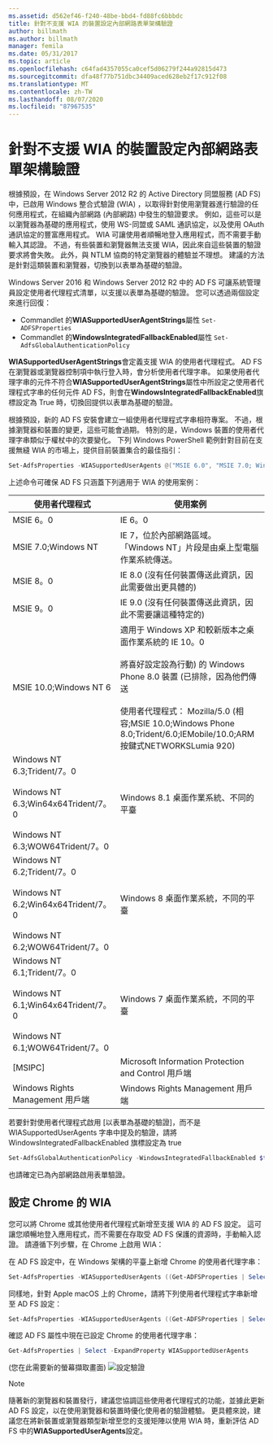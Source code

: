 ```yaml
---
ms.assetid: d562ef46-f240-48be-bbd4-fd88fc6bbbdc
title: 針對不支援 WIA 的裝置設定內部網路表單架構驗證
author: billmath
ms.author: billmath
manager: femila
ms.date: 05/31/2017
ms.topic: article
ms.openlocfilehash: c64fad4357055ca0cef5d06279f244a92815d473
ms.sourcegitcommit: dfa48f77b751dbc34409aced628eb2f17c912f08
ms.translationtype: MT
ms.contentlocale: zh-TW
ms.lasthandoff: 08/07/2020
ms.locfileid: "87967535"
---
```

# <a name="configuring-intranet-forms-based-authentication-for-devices-that-do-not-support-wia"></a>針對不支援 WIA 的裝置設定內部網路表單架構驗證

根據預設，在 Windows Server 2012 R2 的 Active Directory 同盟服務 (AD FS) 中，已啟用 Windows 整合式驗證 (WIA) ，以取得針對使用瀏覽器進行驗證的任何應用程式，在組織內部網路 (內部網路) 中發生的驗證要求。 例如，這些可以是以瀏覽器為基礎的應用程式，使用 WS-同盟或 SAML 通訊協定，以及使用 OAuth 通訊協定的豐富應用程式。 WIA 可讓使用者順暢地登入應用程式，而不需要手動輸入其認證。 不過，有些裝置和瀏覽器無法支援 WIA，因此來自這些裝置的驗證要求將會失敗。 此外，與 NTLM 協商的特定瀏覽器的體驗並不理想。 建議的方法是針對這類裝置和瀏覽器，切換到以表單為基礎的驗證。

Windows Server 2016 和 Windows Server 2012 R2 中的 AD FS 可讓系統管理員設定使用者代理程式清單，以支援以表單為基礎的驗證。 您可以透過兩個設定來進行回復：

- Commandlet 的**WIASupportedUserAgentStrings**屬性 `Set-ADFSProperties`
- Commandlet 的**WindowsIntegratedFallbackEnabled**屬性 `Set-AdfsGlobalAuthenticationPolicy`

**WIASupportedUserAgentStrings**會定義支援 WIA 的使用者代理程式。 AD FS 在瀏覽器或瀏覽器控制項中執行登入時，會分析使用者代理字串。 如果使用者代理字串的元件不符合**WIASupportedUserAgentStrings**屬性中所設定之使用者代理程式字串的任何元件 AD FS，則會在**WindowsIntegratedFallbackEnabled**旗標設定為 True 時，切換回提供以表單為基礎的驗證。

根據預設，新的 AD FS 安裝會建立一組使用者代理程式字串相符專案。 不過，根據瀏覽器和裝置的變更，這些可能會過期。 特別的是，Windows 裝置的使用者代理字串類似于權杖中的次要變化。 下列 Windows PowerShell 範例針對目前在支援無縫 WIA 的市場上，提供目前裝置集合的最佳指引：

```powershell
Set-AdfsProperties -WIASupportedUserAgents @("MSIE 6.0", "MSIE 7.0; Windows NT", "MSIE 8.0", "MSIE 9.0", "MSIE 10.0; Windows NT 6", "Windows NT 6.3; Trident/7.0", "Windows NT 6.3; Win64; x64; Trident/7.0", "Windows NT 6.3; WOW64; Trident/7.0", "Windows NT 6.2; Trident/7.0", "Windows NT 6.2; Win64; x64; Trident/7.0", "Windows NT 6.2; WOW64; Trident/7.0", "Windows NT 6.1; Trident/7.0", "Windows NT 6.1; Win64; x64; Trident/7.0", "Windows NT 6.1; WOW64; Trident/7.0", "MSIPC", "Windows Rights Management Client")
```

上述命令可確保 AD FS 只涵蓋下列適用于 WIA 的使用案例：

使用者代理程式|使用案例|
-----|-----|
MSIE 6。0|IE 6。0|
MSIE 7.0;Windows NT|IE 7，位於內部網路區域。 「Windows NT」片段是由桌上型電腦作業系統傳送。|
MSIE 8。0|IE 8.0 (沒有任何裝置傳送此資訊，因此需要做出更具體的) |
MSIE 9。0|IE 9.0 (沒有任何裝置傳送此資訊，因此不需要讓這種特定的) |
MSIE 10.0;Windows NT 6|適用于 Windows XP 和較新版本之桌面作業系統的 IE 10。0</br></br>將喜好設定設為行動) 的 Windows Phone 8.0 裝置 (已排除，因為他們傳送</br></br>使用者代理程式： Mozilla/5.0 (相容;MSIE 10.0;Windows Phone 8.0;Trident/6.0;IEMobile/10.0;ARM按鍵式NETWORKSLumia 920) |
Windows NT 6.3;Trident/7。0</br></br>Windows NT 6.3;Win64x64Trident/7。0</br></br>Windows NT 6.3;WOW64Trident/7。0| Windows 8.1 桌面作業系統、不同的平臺|
Windows NT 6.2;Trident/7。0</br></br>Windows NT 6.2;Win64x64Trident/7。0</br></br>Windows NT 6.2;WOW64Trident/7。0|Windows 8 桌面作業系統，不同的平臺|
Windows NT 6.1;Trident/7。0</br></br>Windows NT 6.1;Win64x64Trident/7。0</br></br>Windows NT 6.1;WOW64Trident/7。0|Windows 7 桌面作業系統，不同的平臺|
[MSIPC]| Microsoft Information Protection and Control 用戶端|
Windows Rights Management 用戶端|Windows Rights Management 用戶端|

若要針對使用者代理程式啟用 [以表單為基礎的驗證]，而不是 WIASupportedUserAgents 字串中提及的驗證，請將 WindowsIntegratedFallbackEnabled 旗標設定為 true

```powershell
Set-AdfsGlobalAuthenticationPolicy -WindowsIntegratedFallbackEnabled $true
```

也請確定已為內部網路啟用表單驗證。

## <a name="configuring-wia-for-chrome"></a>設定 Chrome 的 WIA
您可以將 Chrome 或其他使用者代理程式新增至支援 WIA 的 AD FS 設定。 這可讓您順暢地登入應用程式，而不需要在存取受 AD FS 保護的資源時，手動輸入認證。 請遵循下列步驟，在 Chrome 上啟用 WIA：

在 AD FS 設定中，在 Windows 架構的平臺上新增 Chrome 的使用者代理字串：

```powershell
Set-AdfsProperties -WIASupportedUserAgents ((Get-ADFSProperties | Select -ExpandProperty WIASupportedUserAgents) + "Mozilla/5.0 (Windows NT)")
```

同樣地，針對 Apple macOS 上的 Chrome，請將下列使用者代理程式字串新增至 AD FS 設定：

```powershell
Set-AdfsProperties -WIASupportedUserAgents ((Get-ADFSProperties | Select -ExpandProperty WIASupportedUserAgents) + "Mozilla/5.0 (Macintosh; Intel Mac OS X)")
```

確認 AD FS 屬性中現在已設定 Chrome 的使用者代理字串：

```powershell
Get-AdfsProperties | Select -ExpandProperty WIASupportedUserAgents
```

 (您在此需要新的螢幕擷取畫面) ![ 設定驗證](media/Configure-intranet-forms-based-authentication-for-devices-that-do-not-support-WIA/chrome1.png)

>[!NOTE]
> 隨著新的瀏覽器和裝置發行，建議您協調這些使用者代理程式的功能，並據此更新 AD FS 設定，以在使用瀏覽器和裝置時優化使用者的驗證體驗。 更具體來說，建議您在將新裝置或瀏覽器類型新增至您的支援矩陣以使用 WIA 時，重新評估 AD FS 中的**WIASupportedUserAgents**設定。
